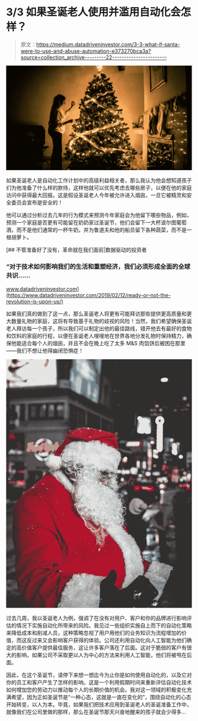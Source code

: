 # 3/3 如果圣诞老人使用并滥用自动化会怎样？

> 原文：<https://medium.datadriveninvestor.com/3-3-what-if-santa-were-to-use-and-abuse-automation-e373270bca3a?source=collection_archive---------22----------------------->

![](img/7ad3075c95d5af5917fddd279df89792.png)

如果圣诞老人是自动化工作计划中的高级利益相关者，那么我认为他会想知道孩子们为他准备了什么样的款待，这样他就可以优先考虑去哪些房子，以便在他的家庭访问中获得最大回报。这是假设圣诞老人今年被允许进入烟囱，一旦它被精灵和安全委员会宣布是安全的！

他可以通过分析过去几年的行为模式来预测今年家庭会为他留下哪些物品，例如，预测一个家庭是否更有可能留在奶奶家过圣诞节，他们会留下一大杯波尔图葡萄酒，而不是他们通常的一杯牛奶，并为鲁道夫和他的船员留下各种蔬菜，而不是一根胡萝卜。

[](https://www.datadriveninvestor.com/2019/02/12/ready-or-not-the-revolution-is-upon-us/) [## 不管准备好了没有，革命就在我们面前|数据驱动的投资者

### “对于技术如何影响我们的生活和重塑经济，我们必须形成全面的全球共识……

www.datadriveninvestor.com](https://www.datadriveninvestor.com/2019/02/12/ready-or-not-the-revolution-is-upon-us/) 

如果我们真的做到了这一点，那么圣诞老人将更有可能拜访那些提供更高质量和更大数量礼物的家庭，这将有导致基于礼物的歧视的风险！当然，我们希望确保圣诞老人拜访每一个孩子，所以我们可以制定出他的最佳路线，错开他去有最好的食物和饮料的家庭的行程，以便在圣诞老人嗖嗖地在世界各地分发礼物时保持精力，确保他能适合每个人的烟囱，并且不会在晚上吃了太多 M&S 肉馅饼后被困在那里——我们不想让他得幽闭恐惧症！

![](img/2f8c4ab68545092f047c3b643695f62d.png)

过去几周，我以圣诞老人为例，强调了在没有对用户、客户和你的品牌进行影响评估的情况下实施自动化所带来的风险。我见过一些组织实施自上而下的自动化策略来降低成本和削减人员，这种策略忽视了用户用他们的业务知识为流程增加的价值，而这反过来又会影响客户获得的体验。公司还利用自动化向人工智能为他们确定的高价值客户提供最佳服务，这让许多客户落在了后面。这对于脆弱的客户有很大的影响，如果公司不采取更以人为中心的方法来利用人工智能，他们将被甩在后面。

因此，在这个圣诞节，请停下来想一想迄今为止你是如何使用自动化的，以及它对你的员工和客户产生了怎样的影响。这是一个利用假期时间来重新评估自动化技术如何增加您的劳动力以推动每个人的长期价值的机会。我对这一领域的积极变化充满希望，因为正如圣诞节是“一种心态，这就是一直在变化的”，围绕自动化的心态开始转变，以人为本。毕竟，如果我们把技术应用到圣诞老人的圣诞准备工作中，就像我们在公司里做的那样，那么在圣诞节那天兴奋地醒来的孩子就会少得多…